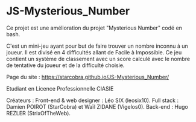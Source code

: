 # JS-Mysterious_Number
Ce projet est une amélioration du projet "Mysterious Number" codé en bash. 

C'est un mini-jeu ayant pour but de faire trouver un nombre inconnu à un joueur. Il est divisé en 4 difficultés allant de Facile à Impossible.
Ce jeu contient un système de classement avec un score calculé avec le nombre de tentative du joueur et de la difficulté choisie.


Page du site : https://starcobra.github.io/JS-Mysterious_Number/

Etudiant en Licence Professionnelle CIASIE

Créateurs : 
  Front-end & web designer : Léo SIX (leosix10).
  Full stack : Damien POIROT (StarCobra) et Waïl ZIDANE (Vigelos0).
  Back-end : Hugo REZLER (StrixOfTheWeb).
